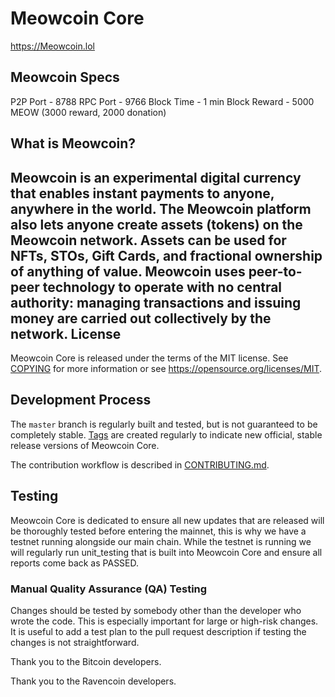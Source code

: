 Meowcoin Core
==================================

https://Meowcoin.lol

Meowcoin Specs
-----------------
P2P Port - 8788
RPC Port - 9766
Block Time - 1 min
Block Reward - 5000 MEOW (3000 reward, 2000 donation)

What is Meowcoin?
-----------------
Meowcoin is an experimental digital currency that enables instant payments to anyone, anywhere in the world. The Meowcoin platform also lets anyone create assets (tokens) on the Meowcoin network. Assets can be used for NFTs, STOs, Gift Cards, and fractional ownership of anything of value. Meowcoin uses peer-to-peer technology to operate with no central authority: managing transactions and issuing money are carried out collectively by the network.
License
-------

Meowcoin Core is released under the terms of the MIT license. See [COPYING](COPYING) for more
information or see https://opensource.org/licenses/MIT.

Development Process
-------------------

The `master` branch is regularly built and tested, but is not guaranteed to be
completely stable. [Tags](https://github.com/JustAResearcher/Meowcoin/tags) are created
regularly to indicate new official, stable release versions of Meowcoin Core.

The contribution workflow is described in [CONTRIBUTING.md](CONTRIBUTING.md).

Testing
-------
Meowcoin Core is dedicated to ensure all new updates that are released will be thoroughly tested before entering the mainnet, this is why we have a testnet running alongside our main chain. While the testnet is running we will regularly run unit_testing that is built into Meowcoin Core and ensure all reports come back as PASSED.


### Manual Quality Assurance (QA) Testing

Changes should be tested by somebody other than the developer who wrote the
code. This is especially important for large or high-risk changes. It is useful
to add a test plan to the pull request description if testing the changes is
not straightforward.


Thank you to the Bitcoin developers.

Thank you to the Ravencoin developers.

